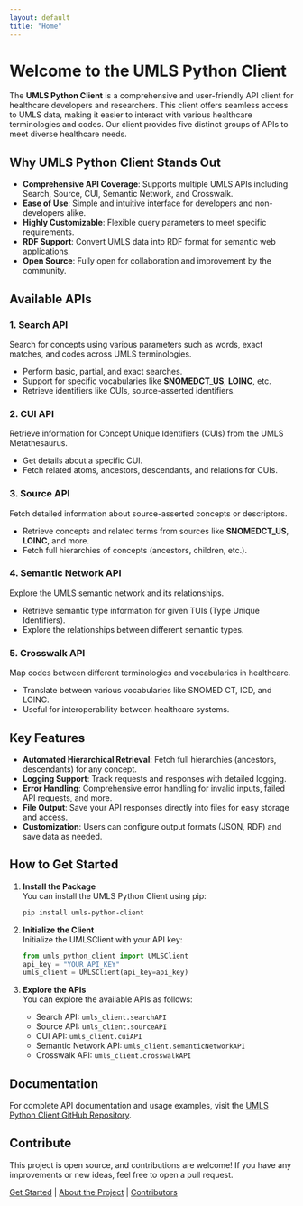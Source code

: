 ```yaml
---
layout: default
title: "Home"
---
```


# Welcome to the UMLS Python Client

The **UMLS Python Client** is a comprehensive and user-friendly API client for healthcare developers and researchers.
This client offers seamless access to UMLS data, making it easier to interact with various healthcare terminologies and codes. 
Our client provides five distinct groups of APIs to meet diverse healthcare needs.

## Why UMLS Python Client Stands Out
- **Comprehensive API Coverage**: Supports multiple UMLS APIs including Search, Source, CUI, Semantic Network, and Crosswalk.
- **Ease of Use**: Simple and intuitive interface for developers and non-developers alike.
- **Highly Customizable**: Flexible query parameters to meet specific requirements.
- **RDF Support**: Convert UMLS data into RDF format for semantic web applications.
- **Open Source**: Fully open for collaboration and improvement by the community.

## Available APIs

### 1. Search API
Search for concepts using various parameters such as words, exact matches, and codes across UMLS terminologies.
- Perform basic, partial, and exact searches.
- Support for specific vocabularies like **SNOMEDCT_US**, **LOINC**, etc.
- Retrieve identifiers like CUIs, source-asserted identifiers.

### 2. CUI API
Retrieve information for Concept Unique Identifiers (CUIs) from the UMLS Metathesaurus.
- Get details about a specific CUI.
- Fetch related atoms, ancestors, descendants, and relations for CUIs.

### 3. Source API
Fetch detailed information about source-asserted concepts or descriptors.
- Retrieve concepts and related terms from sources like **SNOMEDCT_US**, **LOINC**, and more.
- Fetch full hierarchies of concepts (ancestors, children, etc.).

### 4. Semantic Network API
Explore the UMLS semantic network and its relationships.
- Retrieve semantic type information for given TUIs (Type Unique Identifiers).
- Explore the relationships between different semantic types.

### 5. Crosswalk API
Map codes between different terminologies and vocabularies in healthcare.
- Translate between various vocabularies like SNOMED CT, ICD, and LOINC.
- Useful for interoperability between healthcare systems.

## Key Features
- **Automated Hierarchical Retrieval**: Fetch full hierarchies (ancestors, descendants) for any concept.
- **Logging Support**: Track requests and responses with detailed logging.
- **Error Handling**: Comprehensive error handling for invalid inputs, failed API requests, and more.
- **File Output**: Save your API responses directly into files for easy storage and access.
- **Customization**: Users can configure output formats (JSON, RDF) and save data as needed.

## How to Get Started

1. **Install the Package**  
   You can install the UMLS Python Client using pip:

   ```bash
   pip install umls-python-client
   ```

2. **Initialize the Client**  
   Initialize the UMLSClient with your API key:

   ```python
   from umls_python_client import UMLSClient
   api_key = "YOUR_API_KEY"
   umls_client = UMLSClient(api_key=api_key)
   ```

3. **Explore the APIs**  
   You can explore the available APIs as follows:

   - Search API: `umls_client.searchAPI`
   - Source API: `umls_client.sourceAPI`
   - CUI API: `umls_client.cuiAPI`
   - Semantic Network API: `umls_client.semanticNetworkAPI`
   - Crosswalk API: `umls_client.crosswalkAPI`

## Documentation
For complete API documentation and usage examples, visit the [UMLS Python Client GitHub Repository](https://github.com/palasht75/umls-client).

## Contribute
This project is open source, and contributions are welcome! If you have any improvements or new ideas, feel free to open a pull request.

[Get Started](/umls-python-client-homepage/docs) | [About the Project](/umls-python-client-homepage/about) | [Contributors](/umls-python-client-homepage/contributors)

